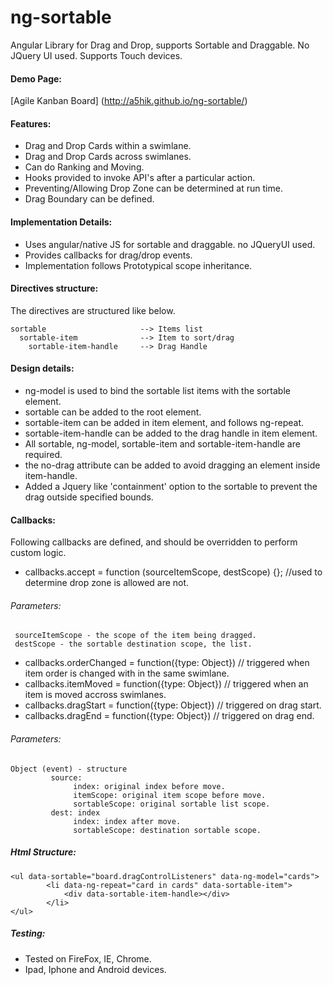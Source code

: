 
ng-sortable
==============

Angular Library for Drag and Drop, supports Sortable and Draggable. No JQuery UI used. Supports Touch devices.

#### Demo Page:

[Agile Kanban Board] (http://a5hik.github.io/ng-sortable/)


#### Features:

- Drag and Drop Cards within a swimlane.
- Drag and Drop Cards across swimlanes.
- Can do Ranking and Moving.
- Hooks provided to invoke API's after a particular action.
- Preventing/Allowing Drop Zone can be determined at run time.
- Drag Boundary can be defined.

#### Implementation Details:

- Uses angular/native JS for sortable and draggable. no JQueryUI used.
- Provides callbacks for drag/drop events.
- Implementation follows Prototypical scope inheritance.

#### Directives structure:

The directives are structured like below.

    sortable                     --> Items list
      sortable-item              --> Item to sort/drag
        sortable-item-handle     --> Drag Handle 

#### Design details:

- ng-model is used to bind the sortable list items with the sortable element.
- sortable can be added to the root element.
- sortable-item can be added in item element, and follows ng-repeat.
- sortable-item-handle can be added to the drag handle in item element.
- All sortable, ng-model, sortable-item and sortable-item-handle are required.
- the no-drag attribute can be added to avoid dragging an element inside item-handle.
- Added a Jquery like 'containment' option to the sortable to prevent the drag outside specified bounds.

#### Callbacks:

Following callbacks are defined, and should be overridden to perform custom logic.

- callbacks.accept = function (sourceItemScope, destScope) {}; //used to determine drop zone is allowed are not.

###### Parameters:
     sourceItemScope - the scope of the item being dragged.
     destScope - the sortable destination scope, the list.

- callbacks.orderChanged = function({type: Object}) // triggered when item order is changed with in the same swimlane.
- callbacks.itemMoved = function({type: Object}) // triggered when an item is moved accross swimlanes.
- callbacks.dragStart = function({type: Object}) // triggered on drag start.
- callbacks.dragEnd = function({type: Object}) // triggered on drag end.

###### Parameters:
    Object (event) - structure         
             source:
                  index: original index before move.
                  itemScope: original item scope before move.
                  sortableScope: original sortable list scope.
             dest: index
                  index: index after move.
                  sortableScope: destination sortable scope.  
                  
##### Html Structure:

    <ul data-sortable="board.dragControlListeners" data-ng-model="cards">
            <li data-ng-repeat="card in cards" data-sortable-item">
                <div data-sortable-item-handle></div>
            </li>
    </ul>

##### Testing:

- Tested on FireFox, IE, Chrome.
- Ipad, Iphone and Android devices.

